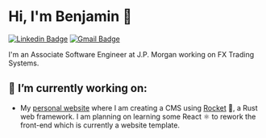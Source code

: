 # Hi, I'm Benjamin 👋
[![Linkedin Badge](https://img.shields.io/badge/-Benjamin%20Lellouch-blue?style=flat&logo=Linkedin&logoColor=white&link=https://www.linkedin.com/in/benjamin-lellouch/)](https://www.linkedin.com/in/benjamin-lellouch/) [![Gmail Badge](https://img.shields.io/badge/-blellouch-c14438?style=flat&logo=Gmail&logoColor=white&link=mailto:blellouch@gmail.com)](mailto:blellouch@gmail.com)

I'm an Associate Software Engineer at J.P. Morgan working on FX Trading Systems. 

## 🔭 I’m currently working on:
- My [personal website](https://github.com/benlellouch/benlellouch.github.io) where I am creating a CMS using [Rocket](https://rocket.rs/) 🚀, a Rust web framework. I am planning on learning some React ⚛️ to rework the front-end which is currently a website template.






<!--
**benlellouch/benlellouch** is a ✨ _special_ ✨ repository because its `README.md` (this file) appears on your GitHub profile.

Here are some ideas to get you started:

- 🔭 I’m currently working on ...
- 🌱 I’m currently learning ...
- 👯 I’m looking to collaborate on ...
- 🤔 I’m looking for help with ...
- 💬 Ask me about ...
- 📫 How to reach me: ...
- 😄 Pronouns: ...
- ⚡ Fun fact: ...
-->
